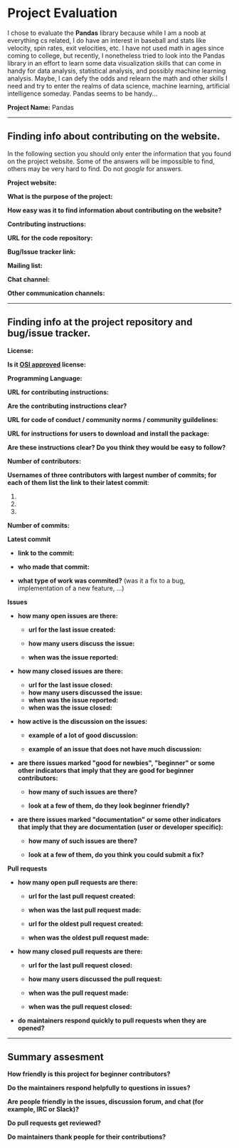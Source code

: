 # Project Evaluation 

I chose to evaluate the __Pandas__ library because while I am a noob at everything cs related, I do have an interest in baseball
and stats like velocity, spin rates, exit velocities, etc.  I have not used math in ages since coming to college, but
recently, I nonetheless tried to look into the Pandas library in an effort to learn some data visualization skills that can
come in handy for data analysis, statistical analysis, and possibly machine learning analysis.  Maybe, I can defy the odds and relearn the math and other skills I need and try to enter the realms of data science, machine learning, artificial intelligence someday.  Pandas seems to be handy...


__Project Name:__  Pandas


---

## Finding info about contributing on the website.

In the following section you should only enter the information that you
found on the project website. Some of the answers will be impossible to find, others
may be very hard to find. Do not _google_ for answers.

__Project website:__


__What is the purpose of the project:__


__How easy was it to find information about contributing on the website?__


__Contributing instructions:__

__URL for the code repository:__

__Bug/Issue tracker link:__

__Mailing list:__

__Chat channel:__

__Other communication channels:__


---

## Finding info at the project repository and bug/issue tracker.

__License:__

__Is it [OSI approved](https://opensource.org/licenses/alphabetical) license:__

__Programming Language:__

__URL for contributing instructions:__ 

__Are the contributing instructions clear?__ 


__URL for code of conduct / community norms / community guildelines:__

__URL for instructions for users to download and install the package:__


__Are these instructions clear? Do you think they would be easy to follow?__


__Number of contributors:__


__Usernames of three contributors with largest number of commits; for
each of them list the link to their latest commit__:

1.
2.
3.


__Number of commits:__

__Latest commit__

- __link to the commit:__

- __who made that commit:__

- __what type of work was commited?__ (was it a fix to a bug, implementation of a new feature, ...)


__Issues__

- __how many open issues are there:__

    - __url for the last issue created:__

    - __how many users discuss the issue:__
    
    - __when was the issue reported:__
    

- __how many closed issues are there:__
    - __url for the last issue closed:__
    - __how many users discussed the issue:__
    - __when was the issue reported:__
    - __when was the issue closed:__

- __how active is the discussion on the issues:__ 

    - __example of a lot of good discussion:__ 
    
    - __example of an issue that does not have much discussion:__



- __are there issues marked "good for newbies", "beginner" or some other indicators that imply that they are good for beginner contributors:__

    - __how many of such issues are there?__
    
    - __look at a few of them, do they look beginner friendly?__ 



- __are there issues marked "documentation" or some other indicators that imply that they are documentation (user or developer specific):__

    - __how many of such issues are there?__
    
    - __look at a few of them, do you think you could submit a fix?__ 



__Pull requests__

- __how many open pull requests are there:__

    - __url for the last pull request created:__
    
    - __when was the last pull request made:__

    - __url for the oldest pull request created:__
    
    - __when was the oldest pull request made:__

- __how many closed pull requests are there:__

    - __url for the last pull request closed:__
    
    - __how many users discussed the pull request:__
    
    - __when was the pull request made:__
    
    - __when was the pull request closed:__
    

- __do maintainers respond quickly to pull requests when they are opened?__ 





---


## Summary assesment
__How friendly is this project for beginner contributors?__


__Do the maintainers respond helpfully to questions in issues?__


__Are people friendly in the issues, discussion forum, and chat (for example, IRC or Slack)?__



__Do pull requests get reviewed?__



__Do maintainers thank people for their contributions?__

